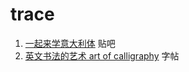 # trace

1. [一起来学意大利体][1_italic] 贴吧
1. [英文书法的艺术 art of calligraphy][art_of_calligraphy] 字帖

[1_italic]: http://tieba.baidu.com/p/1801499658
[art_of_calligraphy]: http://pan.baidu.com/s/1c04haM0